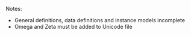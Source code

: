 Notes:
- General definitions, data definitions and instance models incomplete
- Omega and Zeta must be added to Unicode file
